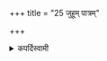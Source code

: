 +++
title = "25 जुहूम् पात्रम्"

+++

<details><summary>कपर्दिस्वामी</summary>


<details>

<details><summary>हरदत्तः</summary>


<details>

<details><summary>Müller</summary>

Likewise, the spoon (juhū) as the vessel.
</details>

<details><summary>थिते</summary>

जुहूं पात्रम् २५
</details>
